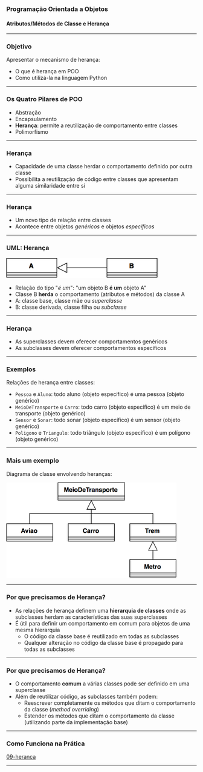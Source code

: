 ### Programação Orientada a Objetos
#### Atributos/Métodos de Classe e Herança
---

### Objetivo

Apresentar o mecanismo de herança:

- O que é herança em POO
- Como utilizá-la na linguagem Python

---

### Os Quatro Pilares de POO

- Abstração
- Encapsulamento
- **Herança**: permite a reutilização de comportamento entre classes
- Polimorfismo
--- 

### Herança

- Capacidade de uma classe herdar o comportamento definido por outra classe
- Possibilita a reutilização de código entre classes que apresentam alguma
  similaridade entre si

---

### Herança

- Um novo tipo de relação entre classes
- Acontece entre objetos _genéricos_ e objetos _específicos_ 

---

### UML: Herança

<img src="./img/heranca.png" width=400 />

- Relação do tipo "_é um_": "um objeto B __é um__ objeto A"
- Classe B __herda__ o comportamento (atributos e métodos) da classe A
- A: classe base, classe mãe ou _superclasse_
- B: classe derivada, classe filha ou _subclasse_

---

### Herança

- As superclasses devem oferecer comportamentos genéricos
- As subclasses devem oferecer comportamentos específicos

---

### Exemplos

Relações de herança entre classes:

- ```Pessoa``` e ```Aluno```: todo aluno (objeto específico) é uma pessoa
  (objeto genérico)
- ```MeioDeTransporte``` e ```Carro```: todo carro (objeto específico) é um meio de transporte
  (objeto genérico)
- ```Sensor``` e ```Sonar```: todo sonar (objeto específico) é um sensor
  (objeto genérico)
- ```Poligono``` e ```Triangulo```: todo triângulo (objeto específico) é um polígono
  (objeto genérico)
---

### Mais um exemplo

Diagrama de classe envolvendo heranças:

<img src="./img/transportes.png" width=450 />

---

### Por que precisamos de Herança?

- As relações de herança definem uma __hierarquia de classes__ onde as subclasses
herdam as características das suas superclasses
- É útil para definir um comportamento em comum para objetos de uma mesma hierarquia
  - O código da classe base é reutilizado em todas as subclasses
  - Qualquer alteração no código da classe base é propagado para todas as subclasses
---

### Por que precisamos de Herança?

- O comportamento __comum__ a várias classes pode ser definido em uma superclasse
- Além de reutilizar código, as subclasses também podem:
  - Reescrever completamente os métodos que ditam o comportamento da classe
    (*method overriding*)
  - Estender os métodos que ditam o comportamento da classe
    (utilizando parte da implementação base)
---

### Como Funciona na Prática

[09-heranca](09-Heranca.ipynb)

---